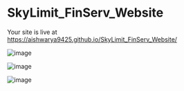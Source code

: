 # SkyLimit_FinServ_Website

Your site is live at https://aishwarya9425.github.io/SkyLimit_FinServ_Website/

![image](https://user-images.githubusercontent.com/51038336/229294653-df1e9394-c00c-46a4-b2b2-3a7d45b70bfd.png)

![image](https://user-images.githubusercontent.com/51038336/229294676-1a582a26-f2f4-40d3-bd3d-53ea9b832078.png)

![image](https://user-images.githubusercontent.com/51038336/229294693-9938cb8c-61dd-4184-a63f-a184f03938ec.png)

